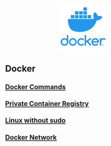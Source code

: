 <p align="center">
  <img src="../images/docker-logo-150x150.png" />
</p>

# Docker
## [Docker Commands](./docker_commands.md)
## [Private Container Registry](./private_container_registry.md)
## [Linux without sudo](./docker_linux_got_permission_denied_error.md)
## [Docker Network](./docker_network.md)
